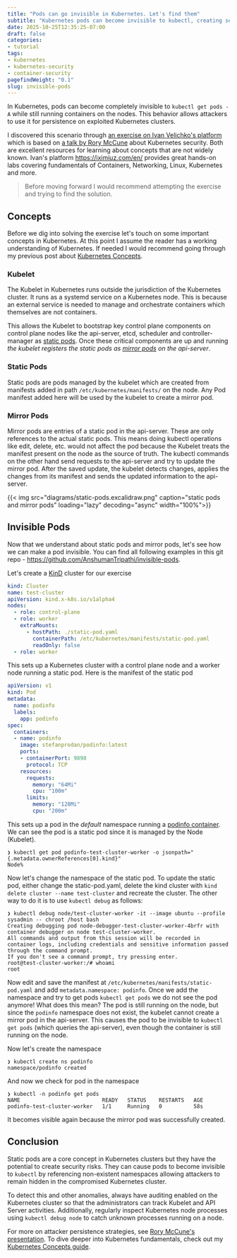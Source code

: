 ```yaml
---
title: "Pods can go invisible in Kubernetes. Let's find them"
subtitle: "Kubernetes pods can become invisible to kubectl, creating security risks. A hands-on tutorial explaining how this can happen and its consequences"
date: 2025-10-25T12:35:25-07:00
draft: false
categories:
- tutorial
tags:
- kubernetes
- kubernetes-security
- container-security
pagefindWeight: "0.1"
slug: invisible-pods
---
```


In Kubernetes, pods can become completely invisible to `kubectl get pods -A` while still running containers on the nodes. This behavior allows attackers to use it for persistence on exploited Kubernetes clusters.

I discovered this scenario through [an exercise on Ivan Velichko's platform](https://labs.iximiuz.com/challenges/kubernetes-invisible-pod-0bf2109b) which is based on [a talk by Rory McCune](https://www.youtube.com/watch?v=GtrkIuq5T3M) about Kubernetes security. Both are excellent resources for learning about concepts that are not widely known. Ivan's platform https://iximiuz.com/en/ provides great hands-on labs covering fundamentals of Containers, Networking, Linux, Kubernetes and more.

> Before moving forward I would recommend attempting the exercise and trying to find the solution.

## Concepts

Before we dig into solving the exercise let's touch on some important concepts in Kubernetes. At this point I assume the reader has a working understanding of Kubernetes. If needed I would recommend going through my previous post about [Kubernetes Concepts](/blog/understanding-kubernetes).

### Kubelet

The Kubelet in Kubernetes runs outside the jurisdiction of the Kubernetes cluster. It runs as a systemd service on a Kubernetes node. This is because an external service is needed to manage and orchestrate containers which themselves are not containers.

This allows the Kubelet to bootstrap key control plane components on control plane nodes like the api-server, etcd, scheduler and controller-manager as [static pods](#static-pods). Once these critical components are up and running _the kubelet registers the static pods as [mirror pods](#mirror-pods) on the api-server_.


### Static Pods

Static pods are pods managed by the kubelet which are created from manifests added in path `/etc/kubernetes/manifests/` on the node. Any Pod manifest added here will be used by the kubelet to create a mirror pod.

### Mirror Pods

Mirror pods are entries of a static pod in the api-server. These are only references to the actual static pods. 
This means doing kubectl operations like edit, delete, etc. would not affect the pod because the Kubelet treats the manifest present on the node as the source of truth. 
The kubectl commands on the other hand send requests to the api-server and try to update the mirror pod. After the saved update, the kubelet detects changes, applies the changes from its manifest and sends the updated information to the api-server.

{{< img src="diagrams/static-pods.excalidraw.png" caption="static pods and mirror pods" loading="lazy" decoding="async" width="100%">}}

## Invisible Pods

Now that we understand about static pods and mirror pods, let's see how we can make a pod invisible. You can find all following examples in this git repo - https://github.com/AnshumanTripathi/invisible-pods.


Let's create a [KinD](https://kind.sigs.k8s.io/) cluster for our exercise

```yaml
kind: Cluster
name: test-cluster
apiVersion: kind.x-k8s.io/v1alpha4
nodes:
  - role: control-plane
  - role: worker
    extraMounts:
      - hostPath: ./static-pod.yaml
        containerPath: /etc/kubernetes/manifests/static-pod.yaml
        readOnly: false
  - role: worker
```

This sets up a Kubernetes cluster with a control plane node and a worker node running a static pod. Here is the manifest of the static pod

```yaml
apiVersion: v1
kind: Pod
metadata:
  name: podinfo
  labels:
    app: podinfo
spec:
  containers:
  - name: podinfo
    image: stefanprodan/podinfo:latest
    ports:
    - containerPort: 9898
      protocol: TCP
    resources:
      requests:
        memory: "64Mi"
        cpu: "100m"
      limits:
        memory: "128Mi"
        cpu: "200m"
```

This sets up a pod in the _default_ namespace running a [podinfo container](https://github.com/stefanprodan/podinfo).
We can see the pod is a static pod since it is managed by the Node (Kubelet).

```
❯ kubectl get pod podinfo-test-cluster-worker -o jsonpath="{.metadata.ownerReferences[0].kind}"
Node%
```

Now let's change the namespace of the static pod. To update the static pod, either change the static-pod.yaml, delete the kind cluster with `kind delete cluster --name test-cluster` and recreate the cluster.
The other way to do it is to use `kubectl debug` as follows:

```
❯ kubectl debug node/test-cluster-worker -it --image ubuntu --profile sysadmin -- chroot /host bash
Creating debugging pod node-debugger-test-cluster-worker-4brfr with container debugger on node test-cluster-worker.
All commands and output from this session will be recorded in container logs, including credentials and sensitive information passed through the command prompt.
If you don't see a command prompt, try pressing enter.
root@test-cluster-worker:/# whoami
root
```

Now edit and save the manifest at `/etc/kubernetes/manifests/static-pod.yaml` and add `metadata.namespace: podinfo`.
Once we add the namespace and try to get pods `kubectl get pods` we do not see the pod anymore! What does this mean?
The pod is still running on the node, but since the `podinfo` namespace does not exist, the kubelet cannot create a mirror pod in the api-server.
This causes the pod to be invisible to `kubectl get pods` (which queries the api-server), even though the container is still running on the node.

Now let's create the namespace

```
❯ kubectl create ns podinfo
namespace/podinfo created
```

And now we check for pod in the namespace

```
❯ kubectl -n podinfo get pods
NAME                          READY   STATUS    RESTARTS   AGE
podinfo-test-cluster-worker   1/1     Running   0          58s
```

It becomes visible again because the mirror pod was successfully created.

## Conclusion

Static pods are a core concept in Kubernetes clusters but they have the potential to create security risks. They can cause pods to become invisible to `kubectl` by referencing non-existent namespaces allowing attackers to remain hidden in the compromised Kubernetes cluster.

To detect this and other anomalies, always have auditing enabled on the Kubernetes cluster so that the administrators can track Kubelet and API Server activities. Additionally, regularly inspect Kubernetes node processes using `kubectl debug node` to catch unknown processes running on a node.

For more on attacker persistence strategies, see [Rory McCune's presentation](https://youtu.be/GtrkIuq5T3M). To dive deeper into Kubernetes fundamentals, check out my [Kubernetes Concepts guide](/blog/understanding-kubernetes).
